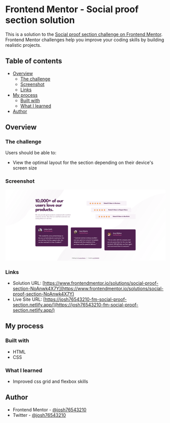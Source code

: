 # Frontend Mentor - Social proof section solution

This is a solution to the [Social proof section challenge on Frontend Mentor](https://www.frontendmentor.io/challenges/social-proof-section-6e0qTv_bA). Frontend Mentor challenges help you improve your coding skills by building realistic projects.

## Table of contents

- [Overview](#overview)
  - [The challenge](#the-challenge)
  - [Screenshot](#screenshot)
  - [Links](#links)
- [My process](#my-process)
  - [Built with](#built-with)
  - [What I learned](#what-i-learned)
- [Author](#author)

## Overview

### The challenge

Users should be able to:

- View the optimal layout for the section depending on their device's screen size

### Screenshot

![](./images/screenshot.png)

### Links

- Solution URL: [https://www.frontendmentor.io/solutions/social-proof-section-NoAnwk4X7Y](https://www.frontendmentor.io/solutions/social-proof-section-NoAnwk4X7Y)
- Live Site URL: [https://josh76543210-fm-social-proof-section.netlify.app/](https://josh76543210-fm-social-proof-section.netlify.app/)

## My process

### Built with

- HTML
- CSS

### What I learned

- Improved css grid and flexbox skills

## Author

- Frontend Mentor - [@josh76543210](https://www.frontendmentor.io/profile/josh76543210)
- Twitter - [@josh76543210](https://www.twitter.com/josh76543210)
